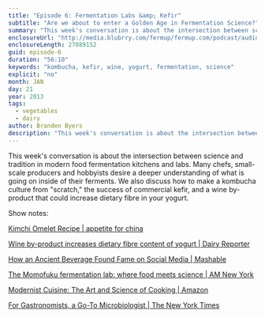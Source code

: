 ```yaml
---
title: "Episode 6: Fermentation Labs &amp; Kefir"
subtitle: "Are we about to enter a Golden Age in Fermentation Science?"
summary: "This week's conversation is about the intersection between science and tradition in modern food fermentation kitchens and labs. Many chefs, small-scale producers and hobbyists desire a deeper understanding of what is going on inside of their ferments. We also discuss how to make a kombucha culture from &quot;scratch,&quot; the success of commercial kefir, and a wine by-product that could increase dietary fibre in your yogurt."
enclosureUrl: "http://media.blubrry.com/fermup/fermup.com/podcast/audio/fermup-6.mp3"
enclosureLength: 27089152
guid: episode-6
duration: "56:10"
keywords: "kombucha, kefir, wine, yogurt, fermentation, science"
explicit: "no"
month: JAN
day: 21
year: 2013
tags:
  - vegetables
  - dairy
author: Branden Byers
description: "This week's conversation is about the intersection between science and tradition in modern food fermentation kitchens and labs. Many chefs, small-scale producers and hobbyists desire a deeper understanding of what is going on inside of their ferments. We also discuss how to make a kombucha culture from &quot;scratch,&quot; the success of commercial kefir, and a wine by-product that could increase dietary fibre in your yogurt."
---
```

This week's conversation is about the intersection between science and tradition in modern food fermentation kitchens and labs. Many chefs, small-scale producers and hobbyists desire a deeper understanding of what is going on inside of their ferments. We also discuss how to make a kombucha culture from "scratch," the success of commercial kefir, and a wine by-product that could increase dietary fibre in your yogurt.

Show notes:

[Kimchi Omelet Recipe | appetite for china](http://appetiteforchina.com/recipes/kimchi-omelet/ "Kimchi Omelet")

[Wine by-product increases dietary fibre content of yogurt | Dairy Reporter](http://www.dairyreporter.com/R-D/Wine-by-product-increases-dietary-fibre-content-of-yogurt-US-research "Wine by-product increases dietary fibre content of yogurt")

[How an Ancient Beverage Found Fame on Social Media | Mashable](http://mashable.com/2013/01/09/lifeway-kefir-social-media/ "How an Ancient Beverage Found Fame on Social Media")

[The Momofuku fermentation lab: where food meets science | AM New York](http://www.amny.com/urbanite-1.812039/the-momofuku-fermentation-lab-where-food-meets-science-1.4421703 "The Momofuku fermentation lab")

[Modernist Cuisine: The Art and Science of Cooking | Amazon](http://www.amazon.com/gp/product/0982761007/ref=as_li_ss_tl?ie=UTF8&tag=fer06b-20&linkCode=as2&camp=1789&creative=390957&creativeASIN=0982761007 "Modernist Cuisine The Art and Science of Cooking")

[For Gastronomists, a Go-To Microbiologist | The New York Times](http://www.nytimes.com/2012/09/19/dining/for-gastronomists-a-go-to-microbiologist.html?pagewanted=all&_r=0 "For Gastronomists, a Go-To Microbiologist")